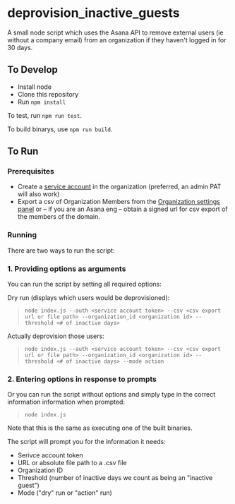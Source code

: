 # deprovision_inactive_guests

A small node script which uses the Asana API to remove external users (ie without a company email) from an organization if they haven't logged in for 30 days.

## To Develop

*   Install node
*   Clone this repository
*   Run `npm install`

To test, run `npm run test`.

To build binarys, use `npm run build`.

## To Run

### Prerequisites

*   Create a [service account](https://asana.com/guide/help/premium/service-accounts) in the organization (preferred, an admin PAT will also work)
*   Export a csv of Organization Members from the [Organization settings panel](https://asana.com/guide/help/premium/admins#gl-console) or – if you are an Asana eng – obtain a signed url for csv export of the members of the domain.

### Running

There are two ways to run the script:

### 1. Providing options as arguments

You can run the script by setting all required options:

Dry run (displays which users would be deprovisioned):

> `node index.js --auth <service account token> --csv <csv export url or file path> --organization_id <organization id> --threshold <# of inactive days>`

Actually deprovision those users:

> `node index.js --auth <service account token> --csv <csv export url or file path> --organization_id <organization id> --threshold <# of inactive days> --mode action`

### 2. Entering options in response to prompts

Or you can run the script without options and simply type in the correct information information when prompted:

> `node index.js`

Note that this is the same as executing one of the built binaries.

The script will prompt you for the information it needs:

*   Serivce account token
*   URL or absolute file path to a .csv file
*   Organization ID
*   Threshold (number of inactive days we count as being an "inactive guest")
*   Mode ("dry" run or "action" run)
